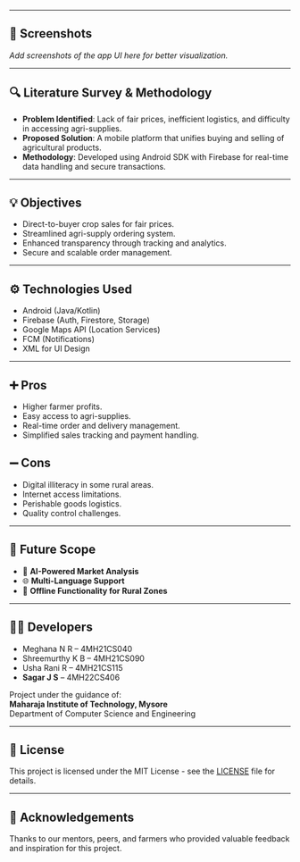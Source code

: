 
---

## 📱 Screenshots

_Add screenshots of the app UI here for better visualization._

---

## 🔍 Literature Survey & Methodology

- **Problem Identified**: Lack of fair prices, inefficient logistics, and difficulty in accessing agri-supplies.
- **Proposed Solution**: A mobile platform that unifies buying and selling of agricultural products.
- **Methodology**: Developed using Android SDK with Firebase for real-time data handling and secure transactions.

---

## 💡 Objectives

- Direct-to-buyer crop sales for fair prices.
- Streamlined agri-supply ordering system.
- Enhanced transparency through tracking and analytics.
- Secure and scalable order management.

---

## ⚙️ Technologies Used

- Android (Java/Kotlin)
- Firebase (Auth, Firestore, Storage)
- Google Maps API (Location Services)
- FCM (Notifications)
- XML for UI Design

---

## ➕ Pros

- Higher farmer profits.
- Easy access to agri-supplies.
- Real-time order and delivery management.
- Simplified sales tracking and payment handling.

## ➖ Cons

- Digital illiteracy in some rural areas.
- Internet access limitations.
- Perishable goods logistics.
- Quality control challenges.

---

## 🔮 Future Scope

- 🤖 **AI-Powered Market Analysis**
- 🌐 **Multi-Language Support**
- 📴 **Offline Functionality for Rural Zones**

---

## 👨‍💻 Developers

- Meghana N R – 4MH21CS040  
- Shreemurthy K B – 4MH21CS090  
- Usha Rani R – 4MH21CS115  
- **Sagar J S** – 4MH22CS406  

Project under the guidance of:  
**Maharaja Institute of Technology, Mysore**  
Department of Computer Science and Engineering

---

## 📃 License

This project is licensed under the MIT License - see the [LICENSE](LICENSE) file for details.

---

## 🙏 Acknowledgements

Thanks to our mentors, peers, and farmers who provided valuable feedback and inspiration for this project.
